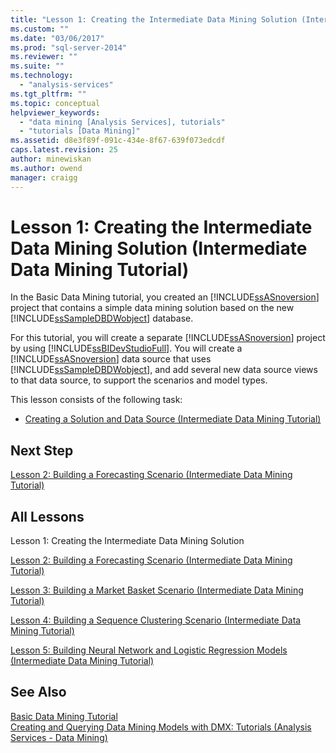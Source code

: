 ```yaml
---
title: "Lesson 1: Creating the Intermediate Data Mining Solution (Intermediate Data Mining Tutorial) | Microsoft Docs"
ms.custom: ""
ms.date: "03/06/2017"
ms.prod: "sql-server-2014"
ms.reviewer: ""
ms.suite: ""
ms.technology: 
  - "analysis-services"
ms.tgt_pltfrm: ""
ms.topic: conceptual
helpviewer_keywords: 
  - "data mining [Analysis Services], tutorials"
  - "tutorials [Data Mining]"
ms.assetid: d8e3f89f-091c-434e-8f67-639f073edcdf
caps.latest.revision: 25
author: minewiskan
ms.author: owend
manager: craigg
---
```

# Lesson 1: Creating the Intermediate Data Mining Solution (Intermediate Data Mining Tutorial)
  In the Basic Data Mining tutorial, you created an [!INCLUDE[ssASnoversion](../includes/ssasnoversion-md.md)] project that contains a simple data mining solution based on the new [!INCLUDE[ssSampleDBDWobject](../includes/sssampledbdwobject-md.md)] database.  
  
 For this tutorial, you will create a separate [!INCLUDE[ssASnoversion](../includes/ssasnoversion-md.md)] project by using [!INCLUDE[ssBIDevStudioFull](../includes/ssbidevstudiofull-md.md)]. You will create a [!INCLUDE[ssASnoversion](../includes/ssasnoversion-md.md)] data source that uses [!INCLUDE[ssSampleDBDWobject](../includes/sssampledbdwobject-md.md)], and add several new data source views to that data source, to support the scenarios and model types.  
  
 This lesson consists of the following task:  
  
-   [Creating a Solution and Data Source &#40;Intermediate Data Mining Tutorial&#41;](../../2014/tutorials/creating-a-solution-and-data-source-intermediate-data-mining-tutorial.md)  
  
## Next Step  
 [Lesson 2: Building a Forecasting Scenario &#40;Intermediate Data Mining Tutorial&#41;](../../2014/tutorials/lesson-2-building-a-forecasting-scenario-intermediate-data-mining-tutorial.md)  
  
## All Lessons  
 Lesson 1: Creating the Intermediate Data Mining Solution  
  
 [Lesson 2: Building a Forecasting Scenario &#40;Intermediate Data Mining Tutorial&#41;](../../2014/tutorials/lesson-2-building-a-forecasting-scenario-intermediate-data-mining-tutorial.md)  
  
 [Lesson 3: Building a Market Basket Scenario &#40;Intermediate Data Mining Tutorial&#41;](../../2014/tutorials/lesson-3-building-a-market-basket-scenario-intermediate-data-mining-tutorial.md)  
  
 [Lesson 4: Building a Sequence Clustering Scenario &#40;Intermediate Data Mining Tutorial&#41;](../../2014/tutorials/lesson-4-build-sequence-clustering-scenario-intermediate-data-mining.md)  
  
 [Lesson 5: Building Neural Network and Logistic Regression Models &#40;Intermediate Data Mining Tutorial&#41;](../../2014/tutorials/lesson-5-build-models-intermediate-data-mining-tutorial.md)  
  
## See Also  
 [Basic Data Mining Tutorial](../../2014/tutorials/basic-data-mining-tutorial.md)   
 [Creating and Querying Data Mining Models with DMX: Tutorials &#40;Analysis Services - Data Mining&#41;](../../2014/tutorials/create-query-data-mining-models-dmx-tutorials.md)  
  
  
